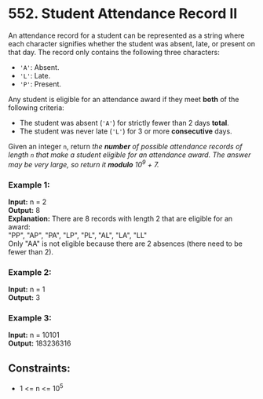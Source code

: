 # 552. Student Attendance Record II

An attendance record for a student can be represented as a string where each character signifies whether the student was absent, late, or present on that day. The record only contains the following three characters:

- `'A'`: Absent.  
- `'L'`: Late.  
- `'P'`: Present.  

Any student is eligible for an attendance award if they meet **both** of the following criteria:

- The student was absent (`'A'`) for strictly fewer than 2 days **total**.
- The student was never late (`'L'`) for 3 or more **consecutive** days.

Given an integer `n`, return *the **number** of possible attendance records of length `n` that make a student eligible for an attendance award. The answer may be very large, so return it **modulo** $10^9$ + 7.*

### Example 1:
**Input:** n = 2  
**Output:** 8  
**Explanation:** There are 8 records with length 2 that are eligible for an award:  
"PP", "AP", "PA", "LP", "PL", "AL", "LA", "LL"  
Only "AA" is not eligible because there are 2 absences (there need to be fewer than 2).  

### Example 2:
**Input:** n = 1  
**Output:** 3  

### Example 3:
**Input:** n = 10101  
**Output:** 183236316

## Constraints:
- 1 <= n <= $10^5$
